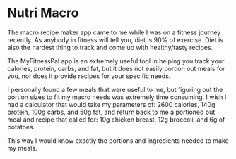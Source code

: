 # Nutri Macro

The macro recipe maker app came to me while I was on a fitness journey recently. As anybody in fitness will tell you, diet is 90% of exercise. Diet is also the hardest thing to track and come up with healthy/tasty recipes.

The MyFitnessPal app is an extremely useful tool in helping you track your calories, protein, carbs, and fat, but it does not easily portion out meals for you, nor does it provide recipes for your specific needs.

I personally found a few meals that were useful to me, but figuring out the portion sizes to fit my macro needs was extremely time consuming. I wish I had a calculator that would take my parameters of: 2600 calories, 140g protein, 100g carbs, and 50g fat, and return back to me a portioned out meal and recipe that called for: 10g chicken breast, 12g broccoli, and 6g of potatoes.

This way I would know exactly the portions and ingredients needed to make my meals.
